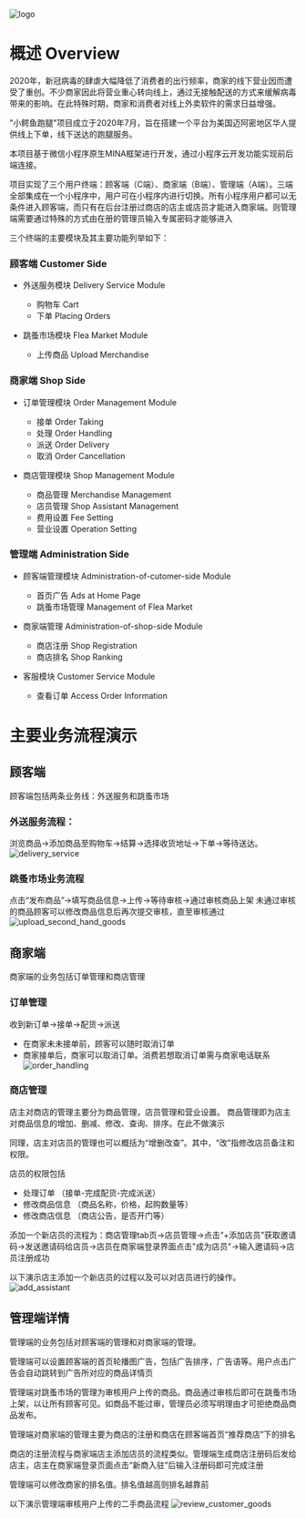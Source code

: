 ![logo](README_FIG/logo.jpg)

# 概述 Overview

2020年，新冠病毒的肆虐大幅降低了消费者的出行频率，商家的线下营业因而遭受了重创。不少商家因此将营业重心转向线上，通过无接触配送的方式来缓解病毒带来的影响。在此特殊时期，商家和消费者对线上外卖软件的需求日益增强。

"小鳄鱼跑腿"项目成立于2020年7月，旨在搭建一个平台为美国迈阿密地区华人提供线上下单，线下送达的跑腿服务。

本项目基于微信小程序原生MINA框架进行开发，通过小程序云开发功能实现前后端连接。

项目实现了三个用户终端：顾客端（C端）、商家端（B端）、管理端（A端）。三端全部集成在一个小程序中，用户可在小程序内进行切换。所有小程序用户都可以无条件进入顾客端，而只有在后台注册过商店的店主或店员才能进入商家端。则管理端需要通过特殊的方式由在册的管理员输入专属密码才能够进入

三个终端的主要模块及其主要功能列举如下：

### 顾客端 Customer Side
* 外送服务模块 Delivery Service Module
  * 购物车 Cart
  * 下单 Placing Orders 

* 跳蚤市场模块 Flea Market Module
  * 上传商品 Upload Merchandise

### 商家端 Shop Side
* 订单管理模块 Order Management Module
  * 接单 Order Taking
  * 处理 Order Handling 
  * 派送 Order Delivery
  * 取消 Order Cancellation

* 商店管理模块 Shop Management Module
  * 商品管理 Merchandise Management
  * 店员管理 Shop Assistant Management
  * 费用设置 Fee Setting
  * 营业设置 Operation Setting

### 管理端 Administration Side
* 顾客端管理模块 Administration-of-cutomer-side Module
  * 首页广告 Ads at Home Page
  * 跳蚤市场管理 Management of Flea Market
* 商家端管理 Administration-of-shop-side Module
  * 商店注册 Shop Registration
  * 商店排名 Shop Ranking
  
* 客服模块 Customer Service Module 
  * 查看订单 Access Order Information

# 主要业务流程演示

## 顾客端
顾客端包括两条业务线：外送服务和跳蚤市场

### 外送服务流程：
浏览商品->添加商品至购物车->结算->选择收货地址->下单->等待送达。
![delivery_service](README_FIG/delivery_service.gif)

### 跳蚤市场业务流程
点击“发布商品”->填写商品信息->上传->等待审核->通过审核商品上架
未通过审核的商品顾客可以修改商品信息后再次提交审核，直至审核通过
![upload_second_hand_goods](README_FIG/upload_second_hand_goods.gif)

## 商家端
商家端的业务包括订单管理和商店管理

### 订单管理
收到新订单->接单->配货->派送
* 在商家未未接单前，顾客可以随时取消订单
* 商家接单后，商家可以取消订单。消费若想取消订单需与商家电话联系
![order_handling](README_FIG/order_handling.gif)

### 商店管理
店主对商店的管理主要分为商品管理，店员管理和营业设置。
商品管理即为店主对商品信息的增加、删减、修改、查询、排序。在此不做演示

同理，店主对店员的管理也可以概括为“增删改查”。其中，“改”指修改店员备注和权限。

店员的权限包括
* 处理订单 （接单-完成配货-完成派送）
* 修改商品信息 （商品名称，价格，起购数量等）
* 修改商店信息 （商店公告，是否开门等）

添加一个新店员的流程为：商店管理tab页->店员管理->点击“+添加店员”获取邀请码->发送邀请码给店员->店员在商家端登录界面点击"成为店员"->输入邀请码->店员注册成功

以下演示店主添加一个新店员的过程以及可以对店员进行的操作。
![add_assistant](README_FIG/add_assistant.gif)

## 管理端详情

管理端的业务包括对顾客端的管理和对商家端的管理。

管理端可以设置顾客端的首页轮播图广告，包括广告排序，广告语等。用户点击广告会自动跳转到广告所对应的商品详情页

管理端对跳蚤市场的管理为审核用户上传的商品。商品通过审核后即可在跳蚤市场上架，以让所有顾客可见。如商品不能过审，管理员必须写明理由才可拒绝商品商品发布。

管理端对商家端的管理主要为商店的注册和商店在顾客端首页“推荐商店”下的排名

商店的注册流程与商家端店主添加店员的流程类似。管理端生成商店注册码后发给店主，店主在商家端登录页面点击“新商入驻”后输入注册码即可完成注册

管理端可以修改商家的排名值。排名值越高则排名越靠前

以下演示管理端审核用户上传的二手商品流程
![review_customer_goods](README_FIG/review_customer_goods.gif)


